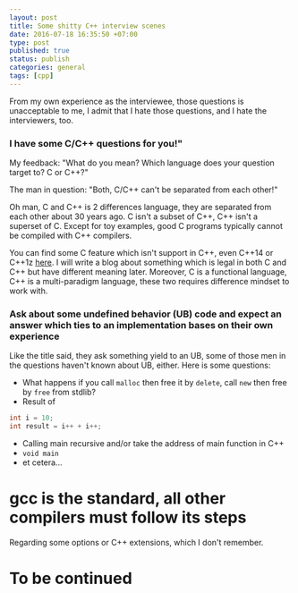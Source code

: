 ```yaml
---
layout: post
title: Some shitty C++ interview scenes
date: 2016-07-18 16:35:50 +07:00
type: post
published: true
status: publish
categories: general
tags: [cpp]
---
```


From my own experience as the interviewee, those questions is unacceptable to me,
I admit that I hate those questions, and I hate the interviewers, too.
<!--excerpt-->

### I have some C/C++ questions for you!"

My feedback: "What do you mean? Which language does your question target to? C or C++?"


The man in question: "Both, C/C++ can't be separated from each other!"


Oh man, C and C++ is 2 differences language, they are separated from each other about 30 years ago.
C isn't a subset of C++, C++ isn't a superset of C.
Except for toy examples, good C programs typically cannot be compiled with C++ compilers.


You can find some C feature which isn't support in C++, even C++14 or C++1z [here][1].
I will write a blog about something which is legal in both C and C++ but have different meaning later.
Moreover, C is a functional language, C++ is a multi-paradigm language,
these two requires difference mindset to work with.

### Ask about some undefined behavior (UB) code and expect an answer which ties to an implementation bases on their own experience

Like the title said, they ask something yield to an UB, some of those men in the questions haven't known about UB, either.
Here is some questions:

- What happens if you call <code>malloc</code> then free it by <code>delete</code>, call <code>new</code> then free by <code>free</code> from stdlib?
- Result of

```c
int i = 10;
int result = i++ + i++;
```

- Calling main recursive and/or take the address of main function in C++
- `void main`
- et cetera...

# gcc is the standard, all other compilers must follow its steps

Regarding some options or C++ extensions, which I don't remember.

# To be continued

[1]: /programming/2016/07/18/c-is-not-cpp-part1-lesser-known-feature.html

